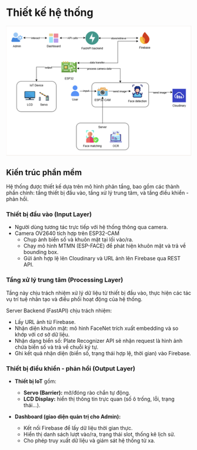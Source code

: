 # Thiết kế hệ thống

![Sơ đồ kiến trúc hệ thống](image.png)

## Kiến trúc phần mềm

Hệ thống được thiết kế dựa trên mô hình phân tầng, bao gồm các thành phần chính: tầng thiết bị đầu vào, tầng xử lý trung tâm, và tầng điều khiển - phản hồi.

### Thiết bị đầu vào (Input Layer)

- Người dùng tương tác trực tiếp với hệ thống thông qua camera.
- Camera OV2640 tích hợp trên ESP32-CAM
    - Chụp ảnh biển số và khuôn mặt tại lối vào/ra.
    - Chạy mô hình MTMN (ESP-FACE) để phát hiện khuôn mặt và trả về bounding box.
    - Gửi ảnh hợp lệ lên Cloudinary và URL ảnh lên Firebase qua REST API.

### Tầng xử lý trung tâm (Processing Layer)

Tầng này chịu trách nhiệm xử lý dữ liệu từ thiết bị đầu vào, thực hiện các tác vụ trí tuệ nhân tạo và điều phối hoạt động của hệ thống.

Server Backend (FastAPI) chịu trách nhiệm:

- Lấy URL ảnh từ Firebase.
- Nhận diện khuôn mặt: mô hình FaceNet trích xuất embedding và so khớp với cơ sở dữ liệu.
- Nhận dạng biển số: Plate Recognizer API sẽ nhận request là hình ảnh chứa biển số và trả về chuỗi ký tự.
- Ghi kết quả nhận diện (biển số, trạng thái hợp lệ, thời gian) vào Firebase.

### Thiết bị điều khiển - phản hồi (Output Layer)

- **Thiết bị IoT** gồm:
  - **Servo (Barrier):** mở/đóng rào chắn tự động.
  - **LCD Display:** hiển thị thông tin trực quan (số ô trống, lỗi, trạng thái...).

- **Dashboard (giao diện quản trị cho Admin):**
    - Kết nối Firebase để lấy dữ liệu thời gian thực.
    - Hiển thị danh sách lượt vào/ra, trạng thái slot, thống kê lịch sử.
    - Cho phép truy xuất dữ liệu và giám sát hệ thống từ xa.

